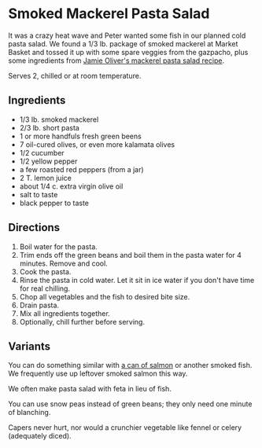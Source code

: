 # Smoked Mackerel Pasta Salad

It was a crazy heat wave and Peter wanted some fish in our planned cold pasta salad.  We found a 1/3 lb. package of smoked mackerel at Market Basket and tossed it up with some spare veggies from the gazpacho, plus some ingredients from [Jamie Oliver's mackerel pasta salad recipe](https://www.jamieoliver.com/recipes/pasta-recipes/mackerel-pasta-salad/).

Serves 2, chilled or at room temperature.

## Ingredients

* 1/3 lb. smoked mackerel 
* 2/3 lb. short pasta
* 1 or more handfuls fresh green beens
* 7 oil-cured olives, or even more kalamata olives
* 1/2 cucumber
* 1/2 yellow pepper
* a few roasted red peppers (from a jar)
* 2 T. lemon juice
* about 1/4 c. extra virgin olive oil
* salt to taste
* black pepper to taste


## Directions

1. Boil water for the pasta.
2. Trim ends off the green beans and boil them in the pasta water for 4 minutes.   Remove and cool.
3. Cook the pasta.
4. Rinse the pasta in cold water.  Let it sit in ice water if you don't have time for real chilling.
5. Chop all vegetables and the fish to desired bite size.
6. Drain pasta.
7. Mix all ingredients together.
8. Optionally, chill further before serving.


## Variants

You can do something similar with [a can of salmon](https://www.tasteofhome.com/recipes/salmon-pasta-salad/) or another smoked fish.  We frequently use up leftover smoked salmon this way.

We often make pasta salad with feta in lieu of fish.

You can use snow peas instead of green beans; they only need one minute of blanching.

Capers never hurt, nor would a crunchier vegetable like fennel or celery (adequately diced).
